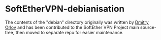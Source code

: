 # SoftEtherVPN-debianisation

The contents of the "debian" directory originally was written by [Dmitry Orlov](https://github.com/mosquito) and has been contributed to the SoftEther VPN Project main source-tree, then moved to separate repo for easier maintenance.
